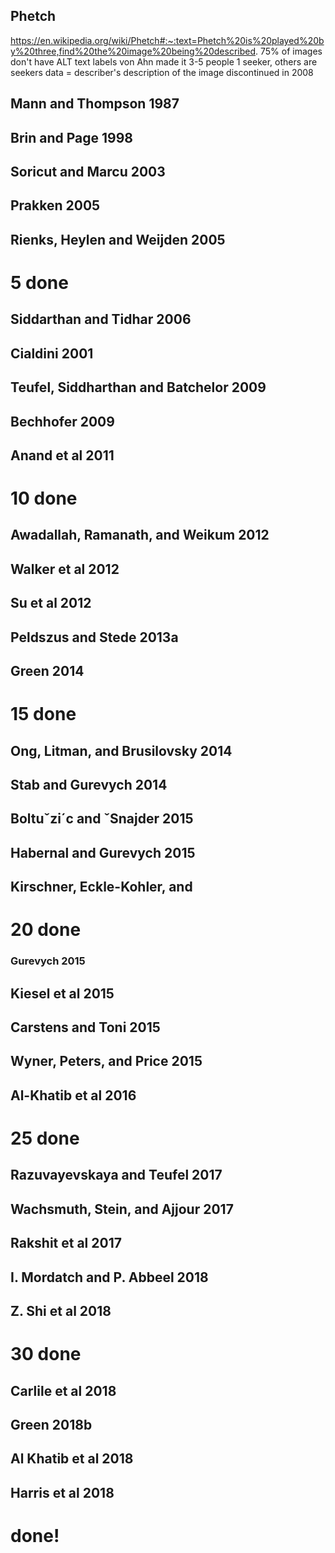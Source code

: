 
## Phetch
https://en.wikipedia.org/wiki/Phetch#:~:text=Phetch%20is%20played%20by%20three,find%20the%20image%20being%20described.
75% of images don't have ALT text labels
von Ahn made it
3-5 people
1 seeker, others are seekers
data = describer's description of the image
discontinued in 2008

## Mann and Thompson 1987





## Brin and Page 1998





## Soricut and Marcu 2003





## Prakken 2005





## Rienks, Heylen and Weijden 2005





# 5 done
## Siddarthan and Tidhar 2006





## Cialdini 2001





## Teufel, Siddharthan and Batchelor  2009




## Bechhofer 2009





## Anand et al 2011




# 10 done





## Awadallah, Ramanath, and Weikum 2012





## Walker et al 2012





## Su et al 2012





## Peldszus and Stede 2013a





## Green 2014



# 15 done


## Ong, Litman, and Brusilovsky 2014





## Stab and Gurevych 2014





## Boltuˇzi´c and ˇSnajder 2015





## Habernal and Gurevych 2015





## Kirschner, Eckle-Kohler, and 



# 20 done

### Gurevych 2015





## Kiesel et al 2015





## Carstens and Toni 2015





## Wyner, Peters, and Price 2015





## Al-Khatib et al 2016



# 25 done


## Razuvayevskaya and Teufel 2017





## Wachsmuth, Stein, and Ajjour 2017





## Rakshit et al 2017





## I. Mordatch and P. Abbeel 2018





## Z. Shi et al 2018



# 30 done


## Carlile et al 2018





## Green 2018b





## Al Khatib et al 2018





## Harris et al 2018



# done!


